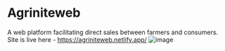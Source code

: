 # Agriniteweb
A web platform facilitating direct sales between farmers and consumers.
Site is live here - https://agriniteweb.netlify.app/
![image](https://github.com/user-attachments/assets/49a29b02-5678-49af-8ed9-f6b4559796ff)
